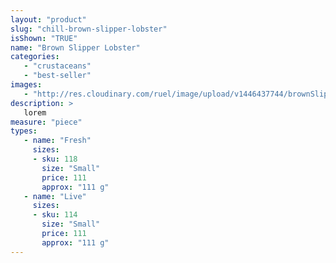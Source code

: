 ```yaml
---
layout: "product"
slug: "chill-brown-slipper-lobster"
isShown: "TRUE"
name: "Brown Slipper Lobster"
categories:
   - "crustaceans"
   - "best-seller"
images:
   - "http://res.cloudinary.com/ruel/image/upload/v1446437744/brownSlipper_lobster_uxtbjp.jpg"
description: >
   lorem
measure: "piece"
types: 
   - name: "Fresh"
     sizes: 
     - sku: 118
       size: "Small"
       price: 111
       approx: "111 g"
   - name: "Live"
     sizes: 
     - sku: 114
       size: "Small"
       price: 111
       approx: "111 g"
---
```

